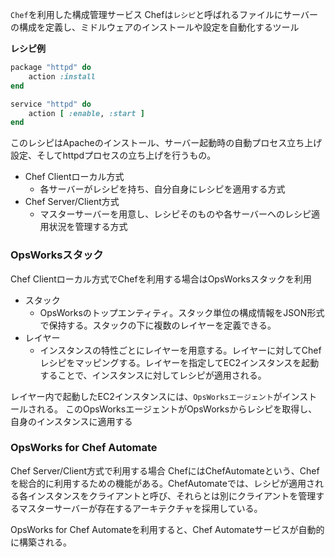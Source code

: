 `Chef`を利用した構成管理サービス
Chefは`レシピ`と呼ばれるファイルにサーバーの構成を定義し、ミドルウェアのインストールや設定を自動化するツール

**レシピ例**
```ruby
package "httpd" do
    action :install
end

service "httpd" do
    action [ :enable, :start ]
end
```

このレシピはApacheのインストール、サーバー起動時の自動プロセス立ち上げ設定、そしてhttpdプロセスの立ち上げを行うもの。

- Chef Clientローカル方式
  - 各サーバーがレシピを持ち、自分自身にレシピを適用する方式
- Chef Server/Client方式
  - マスターサーバーを用意し、レシピそのものや各サーバーへのレシピ適用状況を管理する方式

### OpsWorksスタック
Chef Clientローカル方式でChefを利用する場合はOpsWorksスタックを利用
- スタック
  - OpsWorksのトップエンティティ。スタック単位の構成情報をJSON形式で保持する。スタックの下に複数のレイヤーを定義できる。
- レイヤー
  - インスタンスの特性ごとにレイヤーを用意する。レイヤーに対してChefレシピをマッピングする。レイヤーを指定してEC2インスタンスを起動することで、インスタンスに対してレシピが適用される。

レイヤー内で起動したEC2インスタンスには、`OpsWorksエージェント`がインストールされる。
このOpsWorksエージェントがOpsWorksからレシピを取得し、自身のインスタンスに適用する


### OpsWorks for Chef Automate
Chef Server/Client方式で利用する場合
ChefにはChefAutomateという、Chefを総合的に利用するための機能がある。ChefAutomateでは、レシピが適用される各インスタンスをクライアントと呼び、それらとは別にクライアントを管理するマスターサーバーが存在するアーキテクチャを採用している。

OpsWorks for Chef Automateを利用すると、Chef Automateサービスが自動的に構築される。